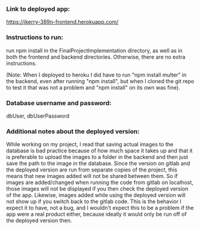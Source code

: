### Link to deployed app:
https://jkerry-389n-frontend.herokuapp.com/

### Instructions to run:

run npm install in the FinalProjectImplementation directory, as well as in both the frontend and backend directories. Otherwise, there are no extra instructions.

(Note: When I deployed to heroku I did have to run "npm install multer" in the backend, even after running "npm install", but when I cloned the git repo to test it that was not a problem and "npm install" on its own was fine).

### Database username and password:

dbUser, dbUserPassword

### Additional notes about the deployed version:

While working on my project, I read that saving actual images to the database is bad practice because of how much space it takes up and that it is preferable to upload the images to a folder in the backend and then just save the path to the image in the database. Since the version on gitlab and the deployed version are run from separate copies of the project, this means that new images added will not be shared between them. So if images are added/changed when running the code from gitlab on localhost, those images will not be displayed if you then check the deployed version of the app. Likewise, images added while using the deployed version will not show up if you switch back to the gitlab code. This is the behavior I expect it to have, not a bug, and I wouldn't expect this to be a problem if the app were a real product either, because ideally it would only be run off of the deployed version then.